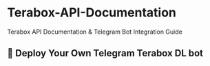 # Terabox-API-Documentation
Terabox API Documentation &amp; Telegram Bot Integration Guide


## 🎉 Deploy Your Own Telegram Terabox DL bot
